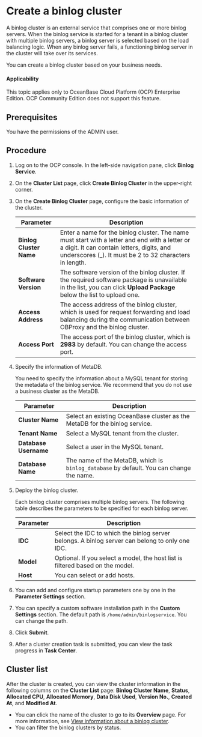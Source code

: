 # Create a binlog cluster

A binlog cluster is an external service that comprises one or more binlog servers. When the binlog service is started for a tenant in a binlog cluster with multiple binlog servers, a binlog server is selected based on the load balancing logic. When any binlog server fails, a functioning binlog server in the cluster will take over its services.

You can create a binlog cluster based on your business needs.

<main id="notice" type='notice'>
<h4>Applicability</h4>
<p>This topic applies only to OceanBase Cloud Platform (OCP) Enterprise Edition. OCP Community Edition does not support this feature. </p>
</main>

## Prerequisites

You have the permissions of the ADMIN user.

## Procedure

1. Log on to the OCP console. In the left-side navigation pane, click **Binlog Service**.

2. On the **Cluster List** page, click **Create Binlog Cluster** in the upper-right corner.

3. On the **Create Binlog Cluster** page, configure the basic information of the cluster.

     | Parameter | Description |
     |-----|-------|
     | **Binlog Cluster Name**          | Enter a name for the binlog cluster. The name must start with a letter and end with a letter or a digit. It can contain letters, digits, and underscores (_). It must be 2 to 32 characters in length. |
     | **Software Version**       | The software version of the binlog cluster. If the required software package is unavailable in the list, you can click **Upload Package** below the list to upload one.  |
     | **Access Address**          | The access address of the binlog cluster, which is used for request forwarding and load balancing during the communication between OBProxy and the binlog cluster.   |
     | **Access Port** | The access port of the binlog cluster, which is **2983** by default. You can change the access port.   |

4. Specify the information of MetaDB.

   You need to specify the information about a MySQL tenant for storing the metadata of the binlog service. We recommend that you do not use a business cluster as the MetaDB.

     | Parameter | Description |
     |-----|-------|
     | **Cluster Name**    | Select an existing OceanBase cluster as the MetaDB for the binlog service. |
     | **Tenant Name**        | Select a MySQL tenant from the cluster.   |
     | **Database Username**        | Select a user in the MySQL tenant.  |
     | **Database Name**          | The name of the MetaDB, which is `binlog_database` by default. You can change the name.   |

5. Deploy the binlog cluster.

   Each binlog cluster comprises multiple binlog servers. The following table describes the parameters to be specified for each binlog server.

   |   Parameter   | Description   |
   |-----|-------|
   | **IDC**     | Select the IDC to which the binlog server belongs. A binlog server can belong to only one IDC.  |
   | **Model**       | Optional. If you select a model, the host list is filtered based on the model.   |
   | **Host**  | You can select or add hosts.   |

6. You can add and configure startup parameters one by one in the **Parameter Settings** section.

7. You can specify a custom software installation path in the **Custom Settings** section. The default path is `/home/admin/binlogservice`. You can change the path.

8. Click **Submit**.

9. After a cluster creation task is submitted, you can view the task progress in **Task Center**.

## Cluster list

After the cluster is created, you can view the cluster information in the following columns on the **Cluster List** page: **Binlog Cluster Name**, **Status**, **Allocated CPU**, **Allocated Memory**, **Data Disk Used**, **Version No.**, **Created At**, and **Modified At**.

* You can click the name of the cluster to go to its **Overview** page. For more information, see [View information about a binlog cluster](300.manage-a-binlog-cluster/100.binlog-cluster-overview.md).
* You can filter the binlog clusters by status.
